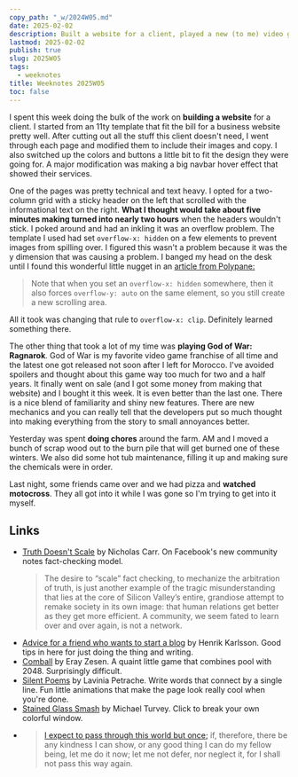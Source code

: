 ```yaml
---
copy_path: "_w/2024W05.md"
date: 2025-02-02
description: Built a website for a client, played a new (to me) video game, and did chores. Weeknotes for the 5th week of the year 2025.
lastmod: 2025-02-02
publish: true
slug: 2025W05
tags:
  - weeknotes
title: Weeknotes 2025W05
toc: false
---
```


I spent this week doing the bulk of the work on **building a website** for a client. I started from an 11ty template that fit the bill for a business website pretty well. After cutting out all the stuff this client doesn't need, I went through each page and modified them to include their images and copy. I also switched up the colors and buttons a little bit to fit the design they were going for. A major modification was making a big navbar hover effect that showed their services.

One of the pages was pretty technical and text heavy. I opted for a two-column grid with a sticky header on the left that scrolled with the informational text on the right. **What I thought would take about five minutes making turned into nearly two hours** when the headers wouldn't stick. I poked around and had an inkling it was an overflow problem. The template I used had set `overflow-x: hidden` on a few elements to prevent images from spilling over. I figured this wasn't a problem because it was the y dimension that was causing a problem. I banged my head on the desk until I found this wonderful little nugget in an [article from Polypane:](https://polypane.app/blog/getting-stuck-all-the-ways-position-sticky-can-fail/#issue-overflow-hidden)

> Note that when you set an `overflow-x: hidden` somewhere, then it also forces `overflow-y: auto` on the same element, so you still create a new scrolling area.

All it took was changing that rule to `overflow-x: clip`. Definitely learned something there.

The other thing that took a lot of my time was **playing God of War: Ragnarok**. God of War is my favorite video game franchise of all time and the latest one got released not soon after I left for Morocco. I've avoided spoilers and thought about this game way too much for two and a half years. It finally went on sale (and I got some money from making that website) and I bought it this week. It is even better than the last one. There is a nice blend of familiarity and shiny new features. There are new mechanics and you can really tell that the developers put so much thought into making everything from the story to small annoyances better.

Yesterday was spent **doing chores** around the farm. AM and I moved a bunch of scrap wood out to the burn pile that will get burned one of these winters. We also did some hot tub maintenance, filling it up and making sure the chemicals were in order.

Last night, some friends came over and we had pizza and **watched motocross**. They all got into it while I was gone so I'm trying to get into it myself.

## Links

- [Truth Doesn't Scale](https://www.newcartographies.com/p/truth-doesnt-scale) by Nicholas Carr. On Facebook's new community notes fact-checking model.
	> The desire to “scale” fact checking, to mechanize the arbitration of truth, is just another example of the tragic misunderstanding that lies at the core of Silicon Valley’s entire, grandiose attempt to remake society in its own image: that human relations get better as they get more efficient. A community, we seem fated to learn over and over again, is not a network.
- [Advice for a friend who wants to start a blog](https://www.henrikkarlsson.xyz/p/start-a-blog) by Henrik Karlsson. Good tips in here for just doing the thing and writing.
- [Comball](https://erayzesen.itch.io/comball) by Eray Zesen. A quaint little game that combines pool with 2048. Surprisingly difficult.
- [Silent Poems](https://silentpoems.net/) by Lavinia Petrache. Write words that connect by a single line. Fun little animations that make the page look really cool when you're done.
- [Stained Glass Smash](https://glass.funwebsite.fun/) by Michael Turvey. Click to break your own colorful window.
- > [I expect to pass through this world but once;](https://www.loc.gov/item/rbpe.1340040a/) if, therefore, there be any kindness I can show, or any good thing I can do my fellow being, let me do it now; let me not defer, nor neglect it, for I shall not pass this way again.
